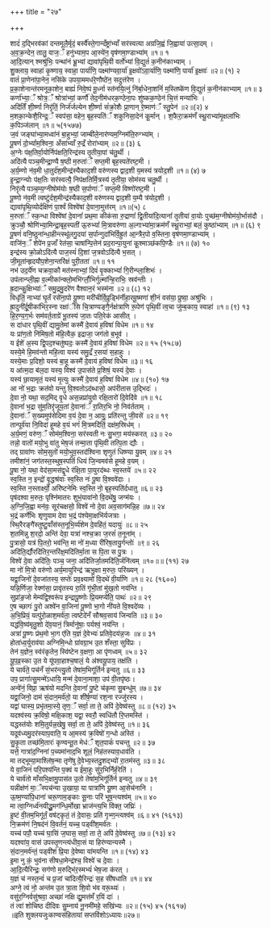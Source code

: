+++
title = "२७"

+++

शादं॑ द॒द्भिरव॑कां दन्तमूलै॒र्मृदं॒ बर्स्वै॑स्ते॒गान्दँष्ट्रा॑भ्याँ सर॑स्वत्या अग्रजि॒ह्वं जि॒ह्वाया॑ उत्सा॒दम् ।  
अ॒व॒क्र॒न्देन॒ तालु॒ वाज॒ँ हनु॑भ्याम॒प आ॒स्ये॑न॒ वृष॑णमा॒ण्डाभ्या॑म् ॥१॥ १  
आ॒दि॒त्यान् श्मश्रु॑भिः॒ पन्था॑नं भ्रू॒भ्यां द्यावा॑पृथि॒वी वर्तो॑भ्यां वि॒द्युतं॑ क॒नीन॑काभ्याम् ।  
शु॒क्लाय॒ स्वाहा॑ कृ॒ष्णाय॒ स्वाहा॒ पार्या॑णि॒ पक्ष्मा॑ण्यवा॒र्या॑ इ॒क्षवो॑ऽवा॒र्या॑णि॒ पक्ष्मा॑णि॒ पार्या॑ इ॒क्षवः॑ ॥२॥ (१) २  
वातं॑ प्रा॒णेना॑पा॒नेन॒ नसि॑के उपया॒ममध॑रे॒णौष्ठे॑न॒ सदुत्त॑रेण ।  
प्र॒का॒शेनान्त॑रमनूका॒शेन॒ बाह्यं॑ निवे॒ष्पं मू॒र्ध्ना स्त॑नयि॒त्नुं नि॑र्बा॒धेना॒शनिं॑ म॒स्तिष्के॑ण वि॒द्युतं॑ क॒नीन॑काभ्याम् ॥१॥ ३  
कर्णा॑भ्या॒ँ श्रोत्र॒ँ श्रोत्रा॑भ्यां॒ कर्णौ॑ तेद॒नीम॑धरक॒ण्ठेना॒पः शु॑ष्कक॒ण्ठेन॑ चि॒त्तं मन्या॑भिः ।  
अदि॑तिँ शी॒र्ष्णा निरृ॑तिं॒ निर्ज॑र्जल्येन शी॒र्ष्णा सं॑क्रो॒शैः प्रा॒णान् रे॒ष्माण॑ँ स्तु॒पेन॑ ॥२॥(२) ४  
म॒शका॒न्केशै॒रिन्द्र॒ँ स्वप॑सा॒ वहेन॒ बृह॒स्पति॑ँ शकुनिसा॒देन॑ कू॒र्मान् । श॒फैरा॒क्रम॑णँ स्थू॒राभ्या॑मृ॒क्षला॑भिः क॒पिञ्ज॑लान् ॥१॥ ५(१५७७)  
ज॒वं जङ्घा॑भ्या॒मध्वा॑नं बा॒हुभ्यां॒ जाम्बी॑ले॒नार॑ण्यम॒ग्निम॑ति॒रुग्भ्या॑म् ।  
पू॒षणं॑ दो॒र्भ्याम॒श्विना॒ अँसा॑भ्याँ रु॒द्रँ रोरा॑भ्याम् ॥२॥ (३) ६  
अ॒ग्नेः प॑क्ष॒तिर्वा॒योर्निप॑क्षति॒रिन्द्र॑स्य तृ॒तीया॒पां च॑तु॒र्थी ।  
अदि॑त्यै पञ्च॒मीन्द्रा॒ण्यै ष॒ष्ठी म॒रुता॑ँ सप्त॒मी बृह॒स्पते॑रष्ट॒मी ।  
अ॒र्य॒म्णो न॑व॒मी धा॒तुर्द॑श॒मीन्द्र॑स्यैकाद॒शी वरु॑णस्य द्वाद॒शी य॒मस्य॑ त्रयोद॒शी ॥१॥ (४) ७  
इ॒न्द्रा॒ग्न्योः प॑क्ष॒तिः सर॑स्वत्यै॒ निप॑क्षतिर्मि॒त्रस्य॑ तृ॒तीया॒ सोम॑स्य चतु॒र्थी ।  
निरृ॑त्यै पञ्च॒म्य॒ग्नीषोम॑योः ष॒ष्ठी स॒र्पाणा॑ँ सप्त॒मी विष्णो॑रष्ट॒मी ।  
पू॒ष्णो न॑व॒मी त्वष्टु॑र्दश॒मीन्द्र॑स्यैकाद॒शी वरु॑णस्य द्वाद॒शी य॒म्यै त्र॑योद॒शी ।  
द्यावा॑पृथि॒व्योर्दक्षि॑णं पा॒र्श्वं विश्वे॑षां दे॒वाना॒मुत्त॑रम् ॥१॥(५) ८  
म॒रुता॑ँ स्क॒न्धा विश्वे॑षां दे॒वानां॑ प्रथ॒मा कीक॑सा रु॒द्राणां॑ द्वि॒तीया॑दि॒त्यानां॑ तृ॒तीया॑ वा॒योः पुच्छ॑म॒ग्नीषोम॑यो॒र्भास॑दौ ।  
क्रुञ्चौ॒ श्रोणि॑भ्या॒मिन्द्रा॒बृह॒स्पती॑ ऊ॒रुभ्यां॑ मि॒त्रावरु॑णा अ॒ल्गाभ्या॑मा॒क्रम॑णँ स्थू॒राभ्यां॒ बलं॒ कुष्ठा॑भ्याम् ॥१॥ (६) ९  
पू॒षणं॑ वनि॒ष्ठुना॑न्धा॒हीन्त्स्थू॑लगु॒दया॑ स॒र्पान्गुदा॑भिर्वि॒ह्रुत॑ आ॒न्त्रैर॒पो व॒स्तिना॒ वृष॑णमा॒ण्डाभ्या॑म् ।  
वाजि॑न॒ँ शेपे॑न प्र॒जाँ रेत॑सा॒ चाषा॑न्पि॒त्तेन॑ प्रद॒रान्पा॒युना॑ कू॒श्माञ्छ॑कपि॒ण्डैः ॥१॥ (७) १०  
इन्द्र॑स्य क्रो॒ळोऽदि॑त्यै पाज॒स्यं॑ दि॒शां ज॒त्रवोऽदि॑त्यै भ॒सत् ।  
जी॒मूता॑न्हृदयौप॒शेना॒न्तरि॑क्षं पुरी॒तता॑ ॥१॥ ११  
नभ॑ उद॒र्ये॑ण चक्रवा॒कौ मत॑स्नाभ्यां॒ दिवं॑ वृ॒क्काभ्यां॑ गि॒रीन्प्ला॒शिभः॑ ।  
उप॑लान्प्ली॒ह्ना व॒ल्मीका॑न्क्लो॒मभि॑र्ग्लौ॒भिर्गुल्मा॑न्हि॒राभिः॒ स्रव॑न्तीः ।  
ह्र॒दान्कु॒क्षिभ्या॑ँ समु॒द्रमु॒दरे॑ण वैश्वान॒रं भस्म॑ना ॥२॥ (८) १२  
विधृ॑तिं॒ नाभ्या॑ घृ॒तँ रसे॑ना॒पो यू॒ष्णा मरी॑चीर्वि॒प्रुड्भि॑र्नीहा॒रमू॒ष्मणा॑ शी॒नं वस॑या॒ प्रुष्वा॒ अश्रु॑भिः ।  
ह्रा॒दुनी॑र्दू॒षीका॑भिर॒स्ना रक्षा॑ँसि चि॒त्राण्यङ्गै॒र्नक्ष॑त्राणि रू॒पेण॑ पृथि॒वीं त्व॒चा जु॑म्ब॒काय॒ स्वाहा॑ ॥१॥ (९) १३  
हि॒र॒ण्य॒ग॒र्भः सम॑वर्त॒ताग्रे॑ भू॒तस्य॑ जा॒तः पति॒रेक॑ आसीत् ।  
स दा॑धार पृथि॒वीं द्यामु॒तेमां कस्मै॑ दे॒वाय॑ ह॒विषा॑ विधेम ॥१॥ १४  
यः प्रा॑ण॒तो नि॑मिष॒तो म॑हि॒त्वैक॒ इद्राजा॒ जग॑तो ब॒भूव॑ ।  
य ईशे॑ अ॒स्य द्वि॒पद॒श्चतु॑ष्पदः॒ कस्मै॑ दे॒वाय॑ ह॒विषा॑ विधेम ॥२॥ १५ (१५८७)  
यस्ये॒मे हि॒मव॑न्तो महि॒त्वा यस्य॑ समु॒द्रँ र॒सया॑ स॒हाहुः ।  
यस्ये॒माः प्र॒दिशो॒ यस्य॑ बा॒हू कस्मै॑ दे॒वाय॑ ह॒विषा॑ विधेम ॥३॥ १६  
य आ॑त्म॒दा ब॑ल॒दा यस्य॒ विश्व॑ उ॒पास॑ते प्र॒शिषं॒ यस्य॑ दे॒वाः ।  
यस्य॑ छा॒यामृतं॒ यस्य॑ मृ॒त्युः कस्मै॑ दे॒वाय॑ ह॒विषा॑ विधेम ॥४॥ (१०) १७  
आ नो॑ भ॒द्राः क्रत॑वो यन्तु वि॒श्वतोऽद॑ब्धासो॒ अप॑रीतास उ॒द्भिदः॑ ।  
दे॒वा नो॒ यथा॒ सद॒मिद् वृ॒धे अस॒न्नप्रा॑युवो रक्षि॒तारो॑ दि॒वेदि॑वे ॥१॥ १८  
दे॒वानां॑ भ॒द्रा सु॑म॒तिरृ॑जूय॒तां दे॒वाना॑ँ रा॒तिर॒भि नो॒ निव॑र्तताम् ।  
दे॒वाना॑ँ स॒ख्यमुप॑सेदिमा व॒यं दे॒वा न॒ आयुः॒ प्रति॑रन्तु जी॒वसे॑ ॥२॥ १९  
तान्पूर्व॑या नि॒विदा॑ हूमहे व॒यं भगं॑ मि॒त्रमदि॑तिं॒ दक्ष॑म॒स्रिध॑म् ।  
अ॒र्य॒मणं॒ वरु॑ण॒ँ सोम॑म॒श्विना॒ सर॑स्वती नः सु॒भगा॒ मय॑स्करत् ॥३॥ २०  
तन्नो॒ वातो॑ मयो॒भु वा॑तु भेष॒जं तन्मा॒ता पृ॑थि॒वी तत्पि॒ता द्यौः ।  
तद् ग्रावा॑णः सोम॒सुतो॑ मयो॒भुव॒स्तद॑श्विना शृणुतं धिष्ण्या यु॒वम् ॥४॥ २१  
तमीशा॑नं॒ जग॑तस्त॒स्थुष॒स्पतिं॑ धियं जि॒न्वमव॑से हूमहे व॒यम् ।  
पू॒षा नो॒ यथा॒ वेद॑सा॒मस॑द्वृ॒धे र॑क्षि॒ता पा॒युरद॑ब्धः स्व॒स्तये॑ ॥५॥ २२  
स्व॒स्ति न॒ इन्द्रो॑ वृ॒द्धश्र॑वाः स्व॒स्ति नः॑ पू॒षा वि॒श्ववे॑दाः ।  
स्व॒स्ति न॒स्तार्क्ष्यो॒ अरि॑ष्टनेमिः स्व॒स्ति नो॒ बृह॒स्पति॑र्दधातु ॥६॥ २३  
पृष॑दश्वा म॒रुतः॒ पृश्नि॑मातरः शुभं॒यावा॑नो वि॒दथे॑षु॒ जग्म॑यः ।  
अ॒ग्नि॒जि॒ह्वा मन॑वः॒ सूर॑चक्षसो॒ विश्वे॑ नो दे॒वा अव॒साग॑मन्नि॒ह ॥७॥ २४  
भ॒द्रं कर्णे॑भिः शृणुयाम देवा भ॒द्रं प॑श्येमा॒क्षभि॑र्यजत्राः ।  
स्थि॒रैरङ्गै॑स्तुष्टु॒वाँस॑स्त॒नूभि॒र्व्य॑शेम दे॒वहि॑तं॒ यदायुः॑ ॥८॥ २५  
श॒तमिन्नु श॒रदो॒ अन्ति॑ देवा॒ यत्रा॑ नश्च॒क्रा ज॒रसं॑ त॒नूना॑म् ।  
पु॒त्रासो॒ यत्र॑ पि॒तरो॒ भव॑न्ति॒ मा नो॑ म॒ध्या री॑रिष॒तायु॒र्गन्तोः॑ ॥९॥ २६  
अदि॑ति॒र्द्यौरदि॑तिर॒न्तरि॑क्ष॒मदि॑तिर्मा॒ता स पि॒ता स पु॒त्रः ।  
विश्वे॑ दे॒वा अदि॑तिः॒ पञ्च॒ जना॒ अदि॑तिर्जा॒तमदि॑ति॒र्जनि॑त्वम् ॥१०॥॥ (११) २७  
मा नो॑ मि॒त्रो वरु॑णो अर्य॒मायुरिन्द्र॑ ऋभु॒क्षा म॒रुतः॒ परि॑ख्यन् ।  
यद्वा॒जिनो॑ दे॒वजा॑तस्य॒ सप्तेः॑ प्रव॒क्ष्यामो॑ वि॒दथे॑ वी॒र्या॑णि ॥१॥ २८ (१६००)  
यन्नि॒र्णिजा॒ रेक्ण॑सा॒ प्रावृ॑तस्य रा॒तिं गृ॑भी॒तां मु॑ख॒तो नय॑न्ति ।  
सुप्रा॑ङ॒जो मेम्य॑द्वि॒श्वरू॑प इन्द्रापू॒ष्णोः प्रि॒यमप्ये॑ति॒ पाथः॑ ॥२॥ २९  
ए॒ष च्छागः॑ पु॒रो अश्वे॑न वा॒जिना॑ पू॒ष्णो भा॒गो नी॑यते वि॒श्वदे॑व्यः ।  
अ॒भि॒प्रियं॒ यत्पु॑रो॒ळाश॒मर्व॑ता॒ त्वष्टेदे॑नँ सौश्रव॒साय॑ जिन्वति ॥३॥ ३०  
यद्ध॑वि॒ष्य॑मृतु॒शो दे॑व॒यानं॒ त्रिर्मानु॑षाः॒ पर्यश्वं॒ नय॑न्ति ।  
अत्रा॑ पू॒ष्णः प्र॑थ॒मो भा॒ग ए॑ति य॒ज्ञं दे॒वेभ्यः॑ प्रतिवे॒दय॑न्न॒जः ॥४॥ ३१  
होता॑ध्व॒र्युराव॑या अग्निमि॒न्धो ग्रा॑वग्रा॒भ उ॒त शँस्ता॒ सुवि॑प्रः ।  
तेन॑ य॒ज्ञेन॒ स्व॑रंकृतेन॒ स्वि॑ष्टेन व॒क्षणा॒ आ पृ॑णध्वम् ॥५॥ ३२  
यू॒प॒व्र॒स्का उ॒त ये यू॑पवा॒हाश्च॒षालं॒ ये अ॑श्वयू॒पाय॒ तक्ष॑ति ।  
ये चार्व॑ते॒ पच॑नँ सं॒भर॑न्त्यु॒तो तेषा॑म॒भिगू॑र्तिर्न इन्वतु ॥६॥ ३३  
उप॒ प्रागा॑त्सु॒मन्मे॑ऽधायि॒ मन्म॑ दे॒वाना॒माशा॒ उप॑ वी॒तपृ॑ष्ठः।  
अन्वे॑नं॒ विप्रा॒ ऋष॑यो मदन्ति दे॒वानां॑ पु॒ष्टे च॑कृमा सु॒बन्धु॑म् ॥७॥ ३४  
यद्वा॒जिनो॒ दाम॑ सं॒दान॒मर्व॑तो॒ या शी॑र्ष॒ण्या॑ रश॒ना रज्जु॑रस्य ।  
यद्वा॑ घास्य॒ प्रभृ॑तमा॒स्ये॒ तृण॒ँ सर्वा॒ ता ते॒ अपि॑ दे॒वेष्व॑स्तु ॥८॥ (१२) ३५  
यदश्व॑स्य क्र॒विषो॒ मक्षि॒काश॒ यद्वा॒ स्वरौ॒ स्वधि॑तौ रि॒प्तमस्ति॑ ।  
यद्धस्त॑योः शमि॒तुर्यन्न॒खेषु॒ सर्वा॒ ता ते॒ अपि॑ दे॒वेष्व॑स्तु ॥१॥ ३६  
यदूव॑ध्यमु॒दर॑स्याप॒वाति॒ य आ॒मस्य॑ क्र॒विषो॑ ग॒न्धो अस्ति॑ ।  
सु॒कृ॒ता तच्छ॑मि॒तारः॑ कृण्वन्तू॒त मेध॑ँ शृत॒पाकं॑ पचन्तु ॥२॥ ३७  
यत्ते॒ गात्रा॑द॒ग्निना॑ प॒च्यमा॑नाद॒भि शूलं॒ निह॑तस्याव॒धाव॑ति ।  
मा तद्भूम्या॒माश्लि॑ष॒न्मा तृणे॑षु दे॒वेभ्य॒स्तदु॒शद्भ्यो॑ रा॒तम॑स्तु ॥३॥ ३८  
ये वा॒जिनं॑ परि॒पश्य॑न्ति प॒क्वं य ई॑मा॒हुः सु॑र॒भिर्निर्ह॒रेति॑ ।  
ये चार्व॑तो माँसभि॒क्षामु॒पास॑त उ॒तो तेषा॑म॒भिगू॑र्तिर्न इन्वतु ॥४॥ ३९  
यन्नीक्ष॑णं मा॒ँस्पच॑न्या उ॒खाया॒ या पात्रा॑णि यू॒ष्ण आ॒सेच॑नानि ।  
ऊ॒ष्म॒ण्या॑पि॒धाना॑ चरू॒णाम॒ङ्काः सू॒नाः परि॑ भूष॒न्त्यश्व॑म् ॥५॥ ४०  
मा त्वा॒ग्निर्ध्व॑नयीद्धू॒मग॑न्धि॒र्मोखा भ्राज॑न्त्य॒भि वि॑क्त॒ जघ्रिः॑ ।  
इ॒ष्टं वी॒तम॒भिगू॑र्तं॒ वष॑ट्कृतं॒ तं दे॒वासः॒ प्रति॑ गृभ्ण॒न्त्यश्व॑म् ॥६॥ ४१ (१६१३)  
नि॒क्रम॑णं नि॒षद॑नं वि॒वर्त॑नं॒ यच्च॒ पड्वी॑श॒मर्व॑तः ।  
यच्च॑ पपौ॒ यच्च॑ घा॒सिं ज॒घास॒ सर्वा॒ ता ते॒ अपि॑ दे॒वेष्व॑स्तु ॥७॥ (१३) ४२  
यदश्वा॑य॒ वास॑ उपस्तृ॒णन्त्य॑धीवा॒सं या हिर॑ण्यान्यस्मै ।  
सं॒दान॒मर्व॑न्तं॒ पड्वी॑शं प्रि॒या दे॒वेष्वा या॑मयन्ति ॥१॥ (१४) ४३  
इ॒मा नु कं॒ भुव॑ना सीषधा॒मेन्द्र॑श्च॒ विश्वे॑ च दे॒वाः ।  
आ॒दि॒त्यैरिन्द्रः॒ सग॑णो म॒रुद्भि॑र॒स्मभ्यं॑ भेष॒जा क॑रत् ।  
य॒ज्ञं च॑ नस्त॒न्वं॑ च प्र॒जां चा॑दित्यै॒रिन्द्रः॑ स॒ह सी॑षधाति ॥१॥ ४४  
अग्ने॒ त्वं नो॒ अन्त॑म उ॒त त्रा॒ता शि॒वो भ॑व वरू॒थ्यः॑ ।  
वसु॑र॒ग्निर्वसु॑श्रवा॒ अच्छा॑ नक्षि द्यु॒मत्त॑मँ र॒यिं दाः॑ ।  
तं त्वा॑ शोचिष्ठ दीदिवः सु॒म्नाय॑ नू॒नमी॑महे॒ सखि॑भ्यः ॥२॥ (१५) ४५ (१६१७)  
॥इति शुक्लयजुःकाण्वसंहितायां सप्तविंशोऽध्यायः॥२७॥ 